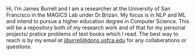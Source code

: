 Hi, I’m James Burrell and I am a researcher at the University of San Francisco in the MAGICS Lab under Dr.Brizan. My focus is in NLP and ML and intend to pursue
a higher education degree in Computer Science. This will be a repository both of my research work and of that for my personal projects/ pratice problems of text books which I read. The best way to reach is by my email at jjburrell@dons.usfca.edu for any collaberations or questions.

<!---
JBurrell999/JBurrell999 is a ✨ special ✨ repository because its `README.md` (this file) appears on your GitHub profile.
You can click the Preview link to take a look at your changes.
--->

